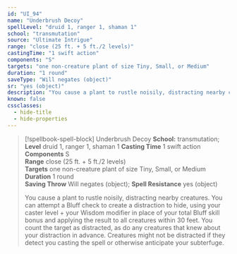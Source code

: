 ```yaml
---
id: "UI_94"
name: "Underbrush Decoy"
spellLevel: "druid 1, ranger 1, shaman 1"
school: "transmutation"
source: "Ultimate Intrigue"
range: "close (25 ft. + 5 ft./2 levels)"
castingTime: "1 swift action"
components: "S"
targets: "one non-creature plant of size Tiny, Small, or Medium"
duration: "1 round"
saveType: "Will negates (object)"
sr: "yes (object)"
description: "You cause a plant to rustle noisily, distracting nearby creatures. You can attempt a Bluff check to create a distraction to hide, using your caster level + your Wisdom modifier in place of your total Bluff skill bonus and applying the result to all creatures within 30 feet. You count the target as distracted, as do any creatures that knew about your distraction in advance. Creatures might not be distracted if they detect you casting the spell or otherwise anticipate your subterfuge."
known: false
cssclasses:
  - hide-title
  - hide-properties
---
```


> [!spellbook-spell-block] Underbrush Decoy
> **School:** transmutation; **Level** druid 1, ranger 1, shaman 1
> **Casting Time** 1 swift action  
> **Components** S  
> **Range** close (25 ft. + 5 ft./2 levels)  
> **Targets** one non-creature plant of size Tiny, Small, or Medium  
> **Duration** 1 round  
> **Saving Throw** Will negates (object); **Spell Resistance** yes (object)
> 
> You cause a plant to rustle noisily, distracting nearby creatures. You can attempt a Bluff check to create a distraction to hide, using your caster level + your Wisdom modifier in place of your total Bluff skill bonus and applying the result to all creatures within 30 feet. You count the target as distracted, as do any creatures that knew about your distraction in advance. Creatures might not be distracted if they detect you casting the spell or otherwise anticipate your subterfuge.